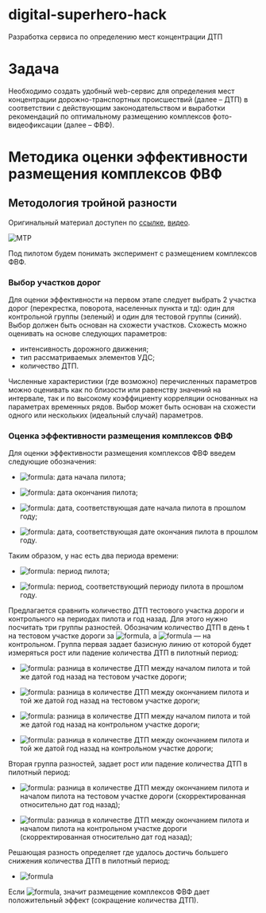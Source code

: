 # digital-superhero-hack
Разработка сервиса по определению мест концентрации ДТП

# Задача
Необходимо создать удобный web-сервис для определения мест концентрации дорожно-транспортных происшествий (далее – ДТП) в соответствии с действующим законодательством и выработки рекомендаций по оптимальному размещению комплексов фото- видеофиксации (далее – ФВФ).

# Методика оценки эффективности размещения комплексов ФВФ
## Методология тройной разности
Оригинальный материал доступен по [ссылке](https://habr.com/ru/company/ods/blog/416101/), [видео](https://www.youtube.com/watch?v=XWw4Wi6K0QU).

![МТР](https://habrastorage.org/webt/ba/td/_5/batd_5frmr2br4ewpfm18yitl-c.png)

Под пилотом будем понимать эксперимент с размещением комплексов ФВФ.

### Выбор участков дорог
Для оценки эффективности на первом этапе следует выбрать 2 участка дорог (перекрестка, поворота, населенных пункта и тд): один для контрольной группы (зеленый) и один для тестовой группы (синий).
Выбор должен быть основан на схожести участков. Схожесть можно оценивать на основе следующих параметров:
- интенсивность дорожного движения;
- тип рассматриваемых элементов УДС;
- количество ДТП.

Численные характеристики (где возможно) перечисленных параметров можно оценивать как по близости или равенству значений на интервале, так и по высокому коэффициенту корреляции основанных на параметрах временных рядов.
Выбор может быть основан на схожести одного или нескольких (идеальный случай) параметров.

### Оценка эффективности размещения комплексов ФВФ
Для оценки эффективности размещения комплексов ФВФ введем следующие обозначения:

- ![formula](https://render.githubusercontent.com/render/math?math=t_2): дата начала пилота;

- ![formula](https://render.githubusercontent.com/render/math?math=t_3): дата окончания пилота;

- ![formula](https://render.githubusercontent.com/render/math?math=t_0=t_2-oneyear): дата, соответствующая дате начала пилота в прошлом году;

- ![formula](https://render.githubusercontent.com/render/math?math=t_1=t_3-oneyear): дата, соответствующая дате окончания пилота в прошлом году.

Таким образом, у нас есть два периода времени:

- ![formula](https://render.githubusercontent.com/render/math?math=[t_2,t_3]): период пилота;

- ![formula](https://render.githubusercontent.com/render/math?math=[t_0,t_1]): период, соответствующий периоду пилота в прошлом году.

Предлагается сравнить количество ДТП тестового участка дороги и контрольного на периодах пилота и год назад. Для этого нужно посчитать три группы разностей. Обозначим количество ДТП в день t на тестовом участке дороги за ![formula](https://render.githubusercontent.com/render/math?math=x_t^T), а ![formula](https://render.githubusercontent.com/render/math?math=x_t^C) — на контрольном. Группа первая задает базисную линию от которой будет измеряться рост или падение количества ДТП в пилотный период:

- ![formula](https://render.githubusercontent.com/render/math?math=\delta^T_1=x^T_{t_2}-x^T_{t_0}): разница в количестве ДТП между началом пилота и той же датой год назад на тестовом участке дороги;

- ![formula](https://render.githubusercontent.com/render/math?math=\delta^T_2=x^T_{t_3}-x^T_{t_1}): разница в количестве ДТП между окончанием пилота и той же датой год назад на тестовом участке дороги;

- ![formula](https://render.githubusercontent.com/render/math?math=\delta^C_1=x^C_{t_2}-x^C_{t_0}): разница в количестве ДТП между началом пилота и той же датой год назад на контрольном участке дороги;

- ![formula](https://render.githubusercontent.com/render/math?math=\delta^C_2=x^C_{t_3}-x^C_{t_1}): разница в количестве ДТП между окончанием пилота и той же датой год назад на контрольном участке дороги;

Вторая группа разностей, задает рост или падение количества ДТП в пилотный период:

- ![formula](https://render.githubusercontent.com/render/math?math=\delta^T=\delta^T_2-\delta^T_1): разница в количестве ДТП между окончанием пилота и началом пилота на тестовом участке дороги (скорректированная относительно дат год назад);

- ![formula](https://render.githubusercontent.com/render/math?math=\delta^C=\delta^C_2-\delta^C_1): разница в количестве ДТП между окончанием пилота и началом пилота на контрольном участке дороги (скорректированная относительно дат год назад);

Решающая разность определяет где удалось достичь большего снижения количества ДТП в пилотный период:
- ![formula](https://render.githubusercontent.com/render/math?math=\delta=\delta^T-\delta^C)

Если ![formula](https://render.githubusercontent.com/render/math?math=\delta>0), значит размещение комплексов ФВФ дает положительный эффект (сокращение количества ДТП).
